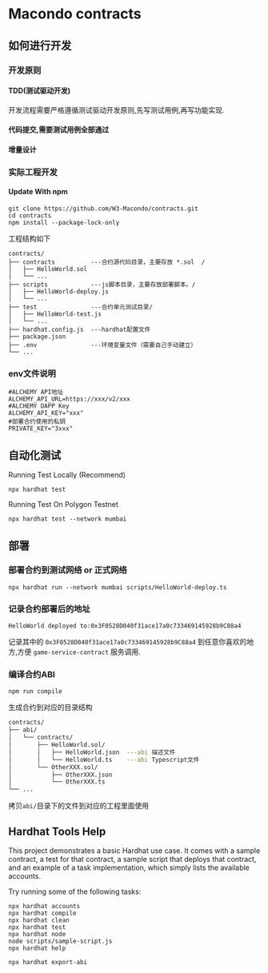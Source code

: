 # Macondo contracts

## 如何进行开发

### 开发原则

#### TDD(测试驱动开发)

开发流程需要严格遵循测试驱动开发原则,先写测试用例,再写功能实现.

#### 代码提交,需要测试用例全部通过

#### 增量设计

### 实际工程开发

#### Update With npm

```shell
git clone https://github.com/W3-Macondo/contracts.git
cd contracts
npm install --package-lock-only
```

工程结构如下

```shell
contracts/
├── contracts          ---合约源代码目录，主要存放 *.sol  /
│   ├── HelloWorld.sol
│   └── ...          
├── scripts            ---js脚本目录，主要存放部署脚本。/
│   ├── HelloWorld-deploy.js
│   └── ...
├── test               ---合约单元测试目录/
│   ├── HelloWorld-test.js 
│   └── ...
├── hardhat.config.js  ---hardhat配置文件
├── package.json
├── .env               ---环境变量文件（需要自己手动建立）
└── ...
```

### env文件说明

```env
#ALCHEMY API地址
ALCHEMY_API_URL=https://xxx/v2/xxx
#ALCHEMY DAPP Key
ALCHEMY_API_KEY="xxx"
#部署合约使用的私钥
PRIVATE_KEY="3xxx"
```

## 自动化测试

Running Test Locally (Recommend)

```shell
npx hardhat test
```

Running Test On Polygon Testnet

```shell
npx hardhat test --network mumbai 
```

## 部署

### 部署合约到测试网络 or 正式网络

```shell
npx hardhat run --network mumbai scripts/HelloWorld-deploy.ts  
```

### 记录合约部署后的地址

```shell
HelloWorld deployed to:0x3F0528D040f31ace17a0c733469145928b9C88a4 
```

记录其中的 `0x3F0528D040f31ace17a0c733469145928b9C88a4` 到任意你喜欢的地方,方便 `game-service-contract` 服务调用.

### 编译合约ABI

```shell
npm run compile
```

生成合约到对应的目录结构

```bash
contracts/
├── abi/
│   └── contracts/
│       ├── HelloWorld.sol/
│       │   ├── HelloWorld.json  ---abi 描述文件
│       │   └── HelloWorld.ts    ---abi Typescript文件
│       └── OtherXXX.sol/
│           ├── OtherXXX.json
│           └── OtherXXX.ts
└── ...
```

拷贝`abi/`目录下的文件到对应的工程里面使用

## Hardhat Tools Help

This project demonstrates a basic Hardhat use case. It comes with a sample contract, a test for that contract, a sample script that deploys that contract, and an example of a task implementation, which simply lists the available accounts.

Try running some of the following tasks:

```shell
npx hardhat accounts
npx hardhat compile
npx hardhat clean
npx hardhat test
npx hardhat node
node scripts/sample-script.js
npx hardhat help

npx hardhat export-abi
```
